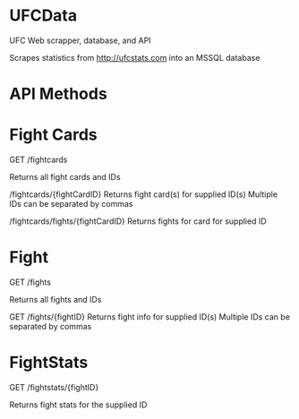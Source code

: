 # UFCData
 UFC Web scrapper, database, and API
 
 Scrapes statistics from http://ufcstats.com into an MSSQL database

# API Methods

# Fight Cards
GET
/fightcards

Returns all fight cards and IDs

/fightcards/{fightCardID}
Returns fight card(s) for supplied ID(s)
Multiple IDs can be separated by commas

/fightcards/fights/{fightCardID}
Returns fights for card for supplied ID

# Fight
GET
/fights

Returns all fights and IDs

GET
/fights/{fightID}
Returns fight info for supplied ID(s)
Multiple IDs can be separated by commas


# FightStats
GET
/fightstats/{fightID}

Returns fight stats for the supplied ID
